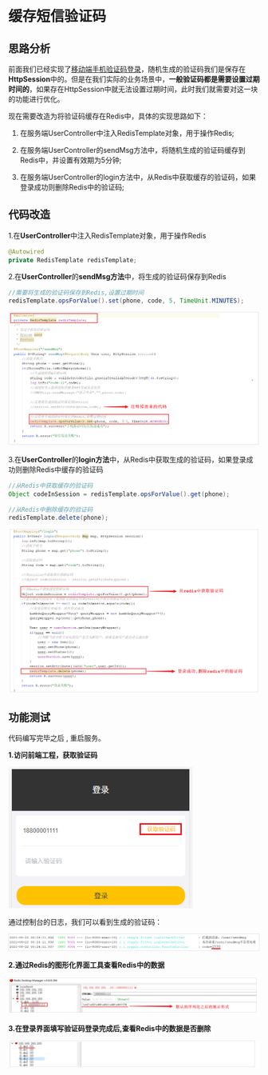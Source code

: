 # 缓存短信验证码

## 思路分析

前面我们已经实现了[移动端手机验证码登录](../../../../JAVA/3.Web框架/项目%20&%20实战案例/瑞吉外卖/22.移动端之手机号验证码登录.md)，随机生成的验证码我们是保存在**HttpSession**中的。但是在我们实际的业务场景中，**一般验证码都是需要设置过期时间的**，如果存在HttpSession中就无法设置过期时间，此时我们就需要对这一块的功能进行优化。

现在需要改造为将验证码缓存在Redis中，具体的实现思路如下：

1. 在服务端UserController中注入RedisTemplate对象，用于操作Redis;

2. 在服务端UserController的sendMsg方法中，将随机生成的验证码缓存到Redis中，并设置有效期为5分钟;

3. 在服务端UserController的login方法中，从Redis中获取缓存的验证码，如果登录成功则删除Redis中的验证码;

## 代码改造

1.在**UserController**中注入RedisTemplate对象，用于操作Redis

```java
@Autowired
private RedisTemplate redisTemplate;
```


2.在**UserController**的**sendMsg方法**中，将生成的验证码保存到Redis

```java
//需要将生成的验证码保存到Redis,设置过期时间
redisTemplate.opsForValue().set(phone, code, 5, TimeUnit.MINUTES);
```

![image-20210821194944557.png](../../../../_resources/image-20210821194944557.png)

3.在**UserController**的**login方法**中，从Redis中获取生成的验证码，如果登录成功则删除Redis中缓存的验证码

```java
//从Redis中获取缓存的验证码
Object codeInSession = redisTemplate.opsForValue().get(phone);
```



```java
//从Redis中删除缓存的验证码
redisTemplate.delete(phone);
```


![image-20210821195329342.png](../../../../_resources/image-20210821195329342.png)

## 功能测试

代码编写完毕之后 , 重启服务。

**1.访问前端工程，获取验证码**

![image-20210821200212767.png](../../../../_resources/image-20210821200212767.png)

通过控制台的日志，我们可以看到生成的验证码：

![image-20210822002439892.png](../../../../_resources/image-20210822002439892.png)

**2.通过Redis的图形化界面工具查看Redis中的数据**


![image-20210822003550941.png](../../../../_resources/image-20210822003550941.png)

**3.在登录界面填写验证码登录完成后,查看Redis中的数据是否删除**

![image-20210822003732542.png](../../../../_resources/image-20210822003732542.png)

